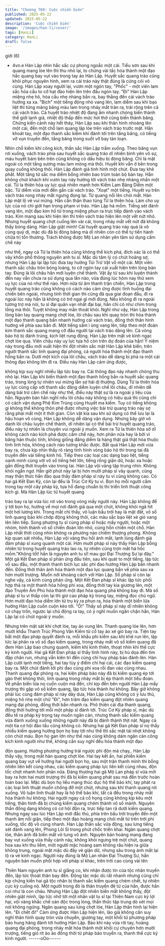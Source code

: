 ```yaml
---
title: "Chương 769: Cuộc chiến biên"
published: 2025-05-22
updated: 2025-05-22
description: 'Cuộc chiến biên'
image: '/images/han-li/cover/'
tags: [HanLi]
category: HanLi
draft: false
---
```


giới (6)

- 4vn.e
Hàn Lập nhìn hắc sắc cự phong ngoắc một cái.
Tiểu sơn sau khi quang mang lóe lên thì thu nhỏ lại, to chừng vài
tấc hóa thành một đạo hắc quang bay vụt vào trong tay áo Hàn
Lập.
Huyết sắc quang tráo cũng khôi phục nguyên hình, xem ra cái
tráo này thật đúng là cứng cỏi vô cùng.
Hàn Lập xoay người lại, vươn một ngón tay, "Phốc" - một viên
lam sắc hỏa cầu to cỡ hạt đào hiện lên trên đầu ngón tay.
"Đi" Hàn Lập miệng nhẹ hô, hỏa cầu nhẹ nhàng bắn ra, bay thẳng
đến cái vách tráo hướng xa xa.
"Bịch" một tiếng động nhỏ vang lên, lam diễm sau khi bạo liệt thì
từng mảng băng màu lam trong nháy mắt tràn ra, trải rộng trên cả
cái vách tráo.
Cả huyết tráo nhiệt độ đang ấm nhanh chóng biến thành thế giới
lạnh giá, nhiệt độ thấp đến mức hơi thở cũng biến thành băng.
Chứng kiến cảnh này hết thảy, Hàn Lập sau khi thân hình nhoáng
lên một cái, đến một chỗ lam quang lập lòe trên vách tráo trước
mặt.
Hắn khoát tay, một đạo thanh sắc kiếm khí đánh tới trên tầng
băng, có tiếng vỡ vụn truyền đến, tầng băng trong suốt vỡ bay tán
loạn.

Nhìn chỗ kiếm khí công kích, thần sắc Hàn Lập trầm xuống.
Theo băng vụn rơi xuống, vách tráo phía sau huyết sắc quang
tráo dĩ nhiên bình yên vô sự, máu huyết bám bên trên cũng không
có dấu hiệu bị đóng băng.
Chỉ là mặt ngoài có một tầng sương màu lam mỏng mà thôi.
Huyết khí vẫn ở bên trong quay cuồng không thôi.
Hàn Lập đánh giá tình hình một chút. Đưa tay khẽ phất. Một tầng
tử sắc ma diễm bỗng nhiên bao trùm toàn bộ bàn tay. Hắn không
chút khách khí vươn tay này hướng tới vách tráo nhẹ nhàng nhấn
một cái.
Tử la thiên hỏa uy lực quả nhiên mạnh hơn Kiềm Lam Băng Diễm
một bậc. Tử diễm vừa mới đến gần cái vách tráo. "Xoạt" một
tiếng. Huyết vụ trên vách tráo rong nháy mắt ngưng đọng lại. Tử
quang nổi lên chói mắt.
Hàn Lập mặt lộ vẻ vui mừng.
Hắn cẩn thận thao túng Tử la thiên hỏa. Làm cho uy lực của nó
chỉ giới hạn trong phạm vi tráo. Hàn Lập há mồm. Tiếng sét đánh
vang lên, một đạo kim hồ từ trong miệng phun ra trực tiếp đánh
vào vách tráo.
Kim mang sau khi hiện lên thì trên vách tráo hiện lên một vết nứt
nhỏ.
Nhưng huyết quang chợt cuồng lên vài cái, trong nháy mắt vết
nứt đã không thấy bóng dáng.
Hàn Lập giật mình!
Cái huyết quang tráo này quả là vô cùng quỷ dị, mặc dù đã bị
đóng băng mà dĩ nhiên còn có thể tự tiến hành chữa trị tổn
thương.
Trách không được Mộ Lan nhân yên tâm sử dụng cấm chế này

như thế, ngay cả Tử la thiên hỏa cũng không thể kích phá, đích
xác là có thể vây khốn phổ thông nguyên anh tu sĩ.
Mặc dù tâm lý có chút hoảng sợ, nhưng Hàn Lập lại lập tức đưa
tay hướng Túi Trữ Vật vỗ một cái. Một viên thanh sắc châu tròn
bóng loáng, to cỡ ngón tay cái xuất hiện trên lòng bàn tay.
Đúng là lôi châu hắn mới luyện chế thành.
Vật ấy từ sau khi luyện thành đến nay vẫn chưa ra sử dụng qua
lần nào, vừa đúng lúc hôm nay thử xem uy lực của nó như thế
nào.
Hơn nữa từ âm thanh trận chiến, Hàn Lập trong huyết quang tráo
cũng không có cách nào cảm ứng được tình huống đại chiến bên
ngoài, nhưng tính thời gian thì cũng đã qua giai đoạn đầu, đi ra
ngoài lúc này hẳn là không có trở ngại gì mới đúng.
Nếu không đi ra ngoài tương trợ mà nói, tu sĩ đại quân vạn nhất
đại bại, hắn chỉ có như chim trong lồng mà thôi. Tuyệt không may
mắn thoát khỏi. Nghĩ như vậy, Hàn Lập trong lòng bàn tay quang
mang chợt lóe, lôi châu sau khi quay tròn thì hóa thành một đạo
thanh quang bắn nhanh hướng cái vách tráo, đồng thời thân hình
hướng về phía sau bắn đi.
Một tiếng sấm ì ùng vang lên, tiếp theo một đoàn kim thanh sắc
quang mang cỡ đầu người tại vách tráo dâng lên.
Cả vòng bảo hộ bị đánh trúng, kịch liệt rung động.
Hàn Lập trên mặt vẻ kinh ngạc chợt lóe qua.
Viên châu này uy lực tựa hồ còn trên dự đoán của hắn!
Ý niệm này trong đầu mới xuất hiện thì đột nhiên sắc mặt Hàn
Lập khẽ biến, trên người thanh sắc linh quang đại phóng, cả
người hóa thành một đạo thanh hồng bắn ra.
Dưới một kích của lôi châu, vách tráo dễ dàng bị phá ra một cái
thông đạo không lớn đi ra. Điều này Hàn Lập cảm ứng được,

không kịp suy nghĩ nhiều lập tức bay ra.
Cái thông đạo này nhanh chóng thu nhỏ lại.
Hàn Lập khi biến thành một đạo thanh hồng bắn ra huyết sắc
quang tráo, trong lòng tự nhiên vui mừng lẫn sợ hãi dị thường.
Dùng Tử la thiên hỏa uy lực cùng cấp với thanh sắc đăng diễm
luyện chế lôi châu, dĩ nhiên dễ dàng bài trừ cấm chế này như thế,
điều này thật sự là ra ngoài ý liệu của hắn.
Nguyên bản hắn nghĩ nếu lôi châu này không có hiệu quả thì
cũng chỉ có cách vận dụng Phệ Kim Trùng cùng Huyết ma kiếm.
Tuy có tiếng không gì không thể không thôn phệ được nhưng việc
bài trừ quang tráo này sợ rằng phải mất một ít thời gian. Còn vật
kia sau khi sử dụng có thể lưu lại là hậu hoạn vô cùng, Hàn Lập
không dễ dàng vận dụng.
Nhưng bây giờ vô danh lôi châu luyện chế thành, dĩ nhiên lại có
thể bài trừ huyết quang tráo, điều này tự nhiên là chuyện vui
ngoài ý muốn.
Xem ra Tử la thiên hỏa sở dĩ không cách nào kích phá được cấm
chế này, hơn phân nửa hay là bởi vì băng hàn thuộc tính, không
giống đăng diễm là hàng thật giá thật hỏa thuộc tính linh hỏa,
không cách nào tương khắc được.
Bất quá Hàn Lập mới vừa bay ra, chưa kịp nhìn thấy rõ ràng tình
hình vòng bảo hộ thì trong tai đã truyền đến vài tiếng kinh hô. Tiếp
theo các loại các dạng bạo liệt, tiếng oanh minh cùng với vô số
tiếng hét lớn, tiếng rống giận dữ, hoặc xa hoặc gần đồng thời
truyền vào trong tai.
Hàn Lập vội vàng tập trung nhìn. Không khỏi ngẩn ngơ.
Hắn giờ phút này lại bị hơn mười pháp sĩ vây quanh, cũng may
thần thức hắn đảo qua thấy đám pháp sĩ này tu vi cũng không
cao. Có hai gã Kết Đan Kỳ, còn lại đều là Trúc Cơ Kỳ tu vi. Bọn
họ mỗi người cầm trong tay một cây pháp kỳ, tựa hồ đang chuẩn
bị thi triển linh thuật công kích gì. Mà Hàn Lập lúc từ huyết quang

tráo bay ra lại vừa lúc rơi vào trong vòng mấy người này.
Hàn Lập không để ý tới bọn họ, hướng về mọi nơi đánh giá qua
một chút, không khỏi ngã hít một hơi lương khí.
Trong mắt chỉ thấy, vô luận bầu trời hay là mặt đất, vô số linh
quang bảo khí chớp động không thôi, các màu sắc bạo liệt xé gió
vang lên liên tiếp. Song phương tu sĩ cùng pháp sĩ hoặc mấy
người, hoặc một nhóm, hình thành vô số chiến đoàn lớn nhỏ,
cùng hỗn chiến một chỗ.
Hàn Lập nhất thời cũng nhìn không ra phương nào chiếm thượng
phong.
Không kịp quan sát nhiều, Hàn Lập vội vàng thu hồi ánh mắt, lạnh
lùng đánh giá đám pháp sĩ xung quanh một cái.
Hơn mười pháp sĩ này thấy Hàn Lập bỗng nhiên từ trong huyết
quang tráo lao ra, tự nhiên cũng trợn mắt há hốc mồm."Không tốt!
hắn là nguyên anh tu sĩ! mau gọi Đại Thượng Sư lại đây." Một gã
Kết Đan pháp sĩ phản ứng đầu tiên, sau khi quát to một tiếng, lập
tức vỗ sau đầu, một thanh thanh bích lục sắc phi đao hướng Hàn
Lập bắn nhanh đến. Đồng thời thân ảnh hóa thành một đạo lục
quang bắn về phía sau xa hơn mười trượng. Muốn nới khoảng
cách với Hàn Lập.
Số pháp sĩ còn lại nghe vậy, cả kinh cùng phản ứng.
Một Kết Đan pháp sĩ khác lập tức phối hợp thả ra một thanh hỏa
hồng phi xoa, đồng thời tay kia giương lên, một đạo Truyền Âm
Phù hóa thành một đạo hỏa quang phá không bay đi. Mà số pháp
sĩ tu vi thấp còn lại thì giơ cao pháp kỳ trong tay, miệng đọc chú
ngữ. Hơn mười đạo hỏa diễm lớn từ trụ kỳ ra phun ra, hóa thành
một biển lửa hướng Hàn Lập cuồn cuộn kéo tới.
"Ồ!"
Thấy số pháp sĩ này dĩ nhiên không có chạy trốn, ngược lại chủ
động ra tay, có ý nghĩ muốn ngăn chặn hắn, Hàn Lập lại có chút
ngoài ý muốn.

Nhưng trên mặt sát khí chợt lóe, tay áo vung lên. Thanh quang
lóe lên, hơn mười khẩu Thanh Trúc Phong Vân Kiếm từ cổ tay áo
xé gió bay ra. Tiện tay bắt một đạo pháp quyết đánh ra, mỗi khẩu
phi kiếm sau khi khẽ run lên, lập tức lại phân ra vô số đạo kiếm
quang, trong nháy mắt vô số kiếm quang đã đem Hàn Lập bao
chung quanh, kiếm khí kinh thiên, thoạt nhìn khí thế cực kỳ kinh
người.
Hai gã Kết Đan pháp sĩ thấy tình hình này, bị hù dọa đến tim đập
chân run, nhưng vẫn kiên trì đến cùng chỉ huy pháp bảo đánh lên.
Hàn Lập cười lạnh một tiếng, hai tay tùy ý điểm chỉ hai cái, các
đạo kiếm quang bay ra. Một chút đánh tới phi đao cùng phi xoa
rồi đan vào cùng nhau. Thanh quang đại phóng ra, hai kiện pháp
bảo này đã bị kiếm quang ép tới gào thét không thôi, linh quang
trong nháy mắt bị ép thành một tiểu đoàn.
Về phần biển lửa nọ cuồn cuộn mà đến, chỉ kịp đến bên người
Hàn Lập mấy trượng thì gặp vô số kiếm quang, lập tức hóa thành
hư không.
Bây giờ không phải lúc cùng đám pháp sĩ này dây dưa, Hàn Lập
cũng không có ý lưu thủ, miệng hô nhẹ một chữ "Đi", hơn trăm
đạo kiếm quang đột nhiên quang mang đại phóng, đồng thời bắn
nhanh ra.
Phô thiên cái địa thanh quang, đồng thời hướng tới mỗi một pháp
sĩ đánh tới.
Trúc Cơ Kỳ pháp sĩ, mặc dù đều tế ra pháp kỳ trong tay muốn
ngăn cản, nhưng thanh sắc kiếm quang vừa đánh xuống xuống
những người này đã bị đánh thành thịt nát. Ngay cả một tia cơ hội
đào tẩu cũng không có.
Nhưng hai gã Kết Đan pháp sĩ nọ thấy nhiều kiếm quang hướng
bọn họ bay tới như thế thì sắc mặt tái nhợt không còn chút máu.
Bọn họ gan lớn như thế nào cũng không dám ngăn cản công kích
kinh người như thế, không cần suy nghĩ đều hóa thành một đạo

độn quang. Hướng phương hướng trái ngược phi độn mà chạy,.
Hàn Lập thấy vậy, trong mắt hàn quang chợt lóe.
Hai tay kết ấn, hai phiến kiếm quang bay vụt về hướng hai người
bọn họ, sau một trận thanh minh thì bỗng nhiên liên kết cùng
nhau, các kiếm quang pháp lực liên kết cùng nhau, độn tốc chợt
nhanh hơn phân nửa.
Đáng thương hai gã Mộ Lan pháp sĩ vừa mới bay ra hơn hai
mươi trượng thì đã bị kiếm quang phát sau mà đến trước hoàn
toàn bao lại.
Mặc dù bọn họ liều mạng thúc dục hộ thể bảo khí, tay phát ra các
loại linh thuật muốn chống đỡ một chút, nhưng sau khi thanh
quang rơi xuống. Vô luận linh thuật hay là hộ thể bảo khí, tất cả
đều trong nháy mắt hóa thành hư không.
Hai người ngay cả cổ họng cũng không kịp kêu một tiếng, thân
hình đã bị chúng kiếm quang chém thành vô số mảnh. Nguyên
thần đồng dạng không có cơ hội độn ra, trực tiếp tan rã dưới kiếm
quang.
Nhưng ngay sau lúc Hàn Lập mới đắc thủ, phía trên bầu trời
truyền đến một thanh âm nổi giận, tiếp theo một đạo hoàng mang
chói mắt từ trên trời phi xuống, tốc độ vô cùng nhanh.
Hàn Lập thần sắc vừa động, sau lưng tiếng sét đánh vang lên,
Phong Lôi Sí trong phút chốc triển khai.
Ngân quang chợt lóe, thân ảnh đã biến mất vô tung vô ảnh.
Nguyên bản hoàng mang đang bay vụt xuống vừa thấy cảnh này,
không khỏi ngưng trệ một chút, quang hoa sau khi thu liễm, môt
người mặc hoàng sam không râu hiện ra giữa không trung, ngoài
mặt mặc dù đầy vẻ giận dữ, nhưng sâu trong ánh mắt lại lộ ra vẻ
kinh ngạc.
Người này đúng là Mộ Lan nhân Đại Thượng Sư, hắn nguyên
bản muốn phối hợp với pháp sĩ khác, trên trời cao cùng vài tên

Thiên Nam nguyên anh tu sĩ giằng co, khi nhận được tin của tộc
nhân truyền đến, lập tức thoát thân bay đến.
Động tác mặc dù rất nhanh nhưng cũng chỉ kịp chứng kiến hai gã
tộc nhân bị thanh sắc kiếm quang chém chết, tự nhiên cực kỳ
cuồng nộ.
Một người trong đó là thân truyền đệ tử của hắn, được hắn coi
như là con cháu.
Nhưng Hàn Lập đột nhiên biến mất không thấy, đột nhiên giật
mình, lập tức nhớ tới một nhân vật tu sĩ tại Thiên Nam cực kỳ lợi
hại, vội vàng khắc chế oán độc trong lòng, thần thức tập trung dò
xét mọi nơi không ngừng.
Ngân quang sau lưng chợt lóe, Hàn Lập thân hình lại hiện lên.
"Đi chết đi!"
Cảm ứng được Hàn Lập hiện lên, lão giả không cần suy nghĩ thân
hình quay tròn vừa chuyển, giương tay, một khối tứ phương pháp
bảo hung hăng đánh tới hướng Hàn Lập.
Bảo khí này vừa rời tay, hoàng quang đại phóng, trong nháy mắt
hóa thành một khối cự chuyên hơn mười trượng, tiếng gió rít ào
ào đồng thời từ pháp bảo truyền ra, thanh thế cực kỳ kinh người.
------oOo------
